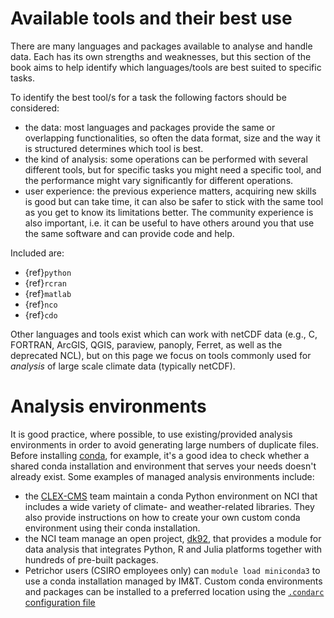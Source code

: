 # Available tools and their best use

There are many languages and packages available to analyse and handle data. Each has its own strengths and weaknesses, but this section of the book aims to help identify which languages/tools are best suited to specific tasks.

To identify the best tool/s for a task the following factors should be considered:

- the data: most languages and packages provide the same or overlapping functionalities, so often the data format, size and the way it is structured determines which tool is best.
- the kind of analysis: some operations can be performed with several different tools, but for specific tasks you might need a specific tool, and the performance might vary significantly for different operations.
- user experience: the previous experience matters, acquiring new skills is good but can take time, it can also be safer to stick with the same tool as you get to know its limitations better. The community experience is also important, i.e. it can be useful to have others around you that use the same software and can provide code and help. 

Included are:
- {ref}`python`
- {ref}`rcran`
- {ref}`matlab`
- {ref}`nco`
- {ref}`cdo`

Other languages and tools exist which can work with netCDF data (e.g., C, FORTRAN, ArcGIS, QGIS, paraview, panoply, Ferret, as well as the deprecated NCL), but on this page we focus on tools commonly used for *analysis* of large scale climate data (typically netCDF).

# Analysis environments

It is good practice, where possible, to use existing/provided analysis environments in order to avoid generating large numbers of duplicate files. Before installing [conda](https://docs.conda.io/en/latest/), for example, it's a good idea to check whether a shared conda installation and environment that serves your needs doesn't already exist. Some examples of managed analysis environments include:
- the [CLEX-CMS](http://climate-cms.wikis.unsw.edu.au/Conda) team maintain a conda Python environment on NCI that includes a wide variety of climate- and weather-related libraries. They also provide instructions on how to create your own custom conda environment using their conda installation.
- the NCI team manage an open project, [dk92](https://opus.nci.org.au/pages/viewpage.action?pageId=134742126), that provides a module for data analysis that integrates Python, R and Julia platforms together with hundreds of pre-built packages.
- Petrichor users (CSIRO employees only) can `module load miniconda3` to use a conda installation managed by IM&T. Custom conda environments and packages can be installed to a preferred location using the [`.condarc` configuration file](https://docs.conda.io/projects/conda/en/latest/user-guide/configuration/use-condarc.html#specify-env-directories)
